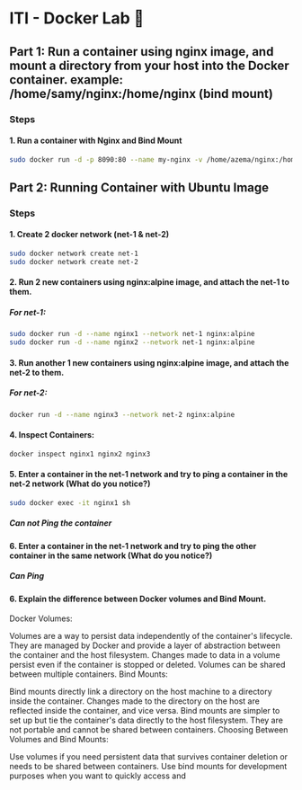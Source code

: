 # ITI - Docker Lab 🐋

## Part 1: Run a container using nginx image, and mount a directory from your host into the Docker container. example: /home/samy/nginx:/home/nginx (bind mount)

### Steps
#### 1. Run a container with Nginx and Bind Mount
```bash
sudo docker run -d -p 8090:80 --name my-nginx -v /home/azema/nginx:/home/nginx nginx:latest
```

## Part 2: Running Container with Ubuntu Image

### Steps
#### 1. Create 2 docker network (net-1 & net-2)
```bash
sudo docker network create net-1
sudo docker network create net-2
```
#### 2. Run 2 new containers using nginx:alpine image, and attach the net-1 to them.
##### For net-1:
```bash
sudo docker run -d --name nginx1 --network net-1 nginx:alpine
sudo docker run -d --name nginx2 --network net-1 nginx:alpine
```
#### 3. Run another 1 new containers using nginx:alpine image, and attach the net-2 to them.
##### For net-2:
```bash
docker run -d --name nginx3 --network net-2 nginx:alpine
```

#### 4. Inspect Containers:
```bash
docker inspect nginx1 nginx2 nginx3
```
#### 5. Enter a container in the net-1 network and try to ping a container in the net-2 network (What do you notice?) 
```bash
sudo docker exec -it nginx1 sh
```
##### Can not Ping the container

#### 6. Enter a container in the net-1 network and try to ping the other container in the same network (What do you notice?) 
##### Can Ping

#### 6. Explain the difference between Docker volumes and Bind Mount.
Docker Volumes:

Volumes are a way to persist data independently of the container's lifecycle.
They are managed by Docker and provide a layer of abstraction between the container and the host filesystem.
Changes made to data in a volume persist even if the container is stopped or deleted.
Volumes can be shared between multiple containers.
Bind Mounts:

Bind mounts directly link a directory on the host machine to a directory inside the container.
Changes made to the directory on the host are reflected inside the container, and vice versa.
Bind mounts are simpler to set up but tie the container's data directly to the host filesystem.
They are not portable and cannot be shared between containers.
Choosing Between Volumes and Bind Mounts:

Use volumes if you need persistent data that survives container deletion or needs to be shared between containers.
Use bind mounts for development purposes when you want to quickly access and
